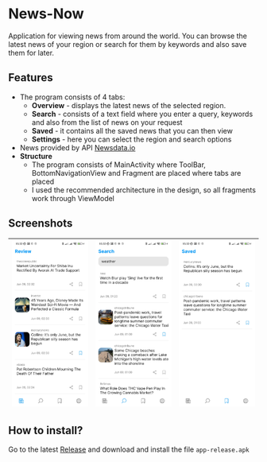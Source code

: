 # News-Now
Application for viewing news from around the world. You can browse the latest news of your region or search for them by keywords and also save them for later.

## Features
- The program consists of 4 tabs:
  - **Overview** - displays the latest news of the selected region.
  - **Search** - consists of a text field where you enter a query, keywords and also from the list of news on your request
  - **Saved** - it contains all the saved news that you can then view
  - **Settings** - here you can select the region and search options
- News provided by API [Newsdata.io](https://newsdata.io/)
- **Structure**
  - The program consists of MainActivity where ToolBar, BottomNavigationView and Fragment are placed where tabs are placed
  - I used the recommended architecture in the design, so all fragments work through ViewModel

## Screenshots
| ![review](https://raw.githubusercontent.com/SviatKuzbyt/News-Now/main/screenshots/review.jpg) | ![search](https://raw.githubusercontent.com/SviatKuzbyt/News-Now/main/screenshots/search.jpg) | ![saved](https://raw.githubusercontent.com/SviatKuzbyt/News-Now/main/screenshots/saved.jpg) |
| --------------------------------------------------------------------------------------------- | ---------------------------------------------------------------------------------------------- | ---------------------------------------------------------------------------------------------- |


## How to install?
Go to the latest [Release](https://github.com/SviatKuzbyt/News-Now/releases/tag/1.1) and download and install the file `app-release.apk`
